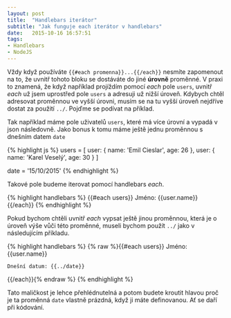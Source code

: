 ```yaml
---
layout: post
title:  "Handlebars iterátor"
subtitle: "Jak funguje each iterátor v handlebars"
date:   2015-10-16 16:57:51
tags:
- Handlebars
- NodeJS
---
```


Vždy když používáte `{{#each promenna}}...{{/each}}` nesmíte zapomenout na to, že uvnitř tohoto bloku se dostáváte do jiné **úrovně** proměnné. V praxi to znamená, že když například projíždím pomocí *each* pole `users`, uvnitř *each* už jsem uprostřed pole `users` a adresuji už nižší úroveň. Kdybych chtěl adresovat proměnnou ve vyšší úrovni, musím se na tu vyšší úroveň nejdříve dostat za použití `../`. Pojďme se podívat na příklad.

Tak například máme pole uživatelů `users`, které má více úrovní a vypadá v json následovně. Jako bonus k tomu máme ještě jednu proměnnou s dnešním datem `date`

{% highlight js %}
users = [
	user: {
		name: 'Emil Cieslar',
		age: 26
	},
	user: {
		name: 'Karel Veselý',
		age: 30
	}
]

date = '15/10/2015'
{% endhighlight %}

Takové pole budeme iterovat pomocí handlebars *each*.

{% highlight handlebars %}
{{#each users}}
	Jméno: {{user.name}}
{{/each}}
{% endhighlight %}

Pokud bychom chtěli uvnitř *each* vypsat ještě jinou proměnnou, která je o úroveň výše vůči této proměnné, museli bychom použít `../` jako v následujícím příkladu.

{% highlight handlebars %}
{% raw %}{{#each users}}
	Jméno: {{user.name}}

	Dnešní datum: {{../date}}
{{/each}}{% endraw %}
{% endhighlight %}

Tato maličkost je lehce přehlédnutelná a potom budete kroutit hlavou proč je ta proměnná `date` vlastně prázdná, když ji máte definovanou. Ať se daří při kódování.
